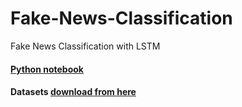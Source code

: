 # Fake-News-Classification
Fake News Classification with LSTM

#### [Python notebook](https://nbviewer.jupyter.org/github/atultyagi612/Fake-News-Classification/blob/main/Fake%20News%20Classification.ipynb)

#### Datasets [download from here](https://www.kaggle.com/c/fake-news/data)
